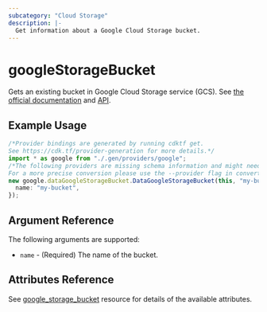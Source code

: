 ```yaml
---
subcategory: "Cloud Storage"
description: |-
  Get information about a Google Cloud Storage bucket.
---
```


# googleStorageBucket

Gets an existing bucket in Google Cloud Storage service (GCS).
See [the official documentation](https://cloud.google.com/storage/docs/key-terms#buckets)
and
[API](https://cloud.google.com/storage/docs/json_api/v1/buckets).

## Example Usage

```typescript
/*Provider bindings are generated by running cdktf get.
See https://cdk.tf/provider-generation for more details.*/
import * as google from "./.gen/providers/google";
/*The following providers are missing schema information and might need manual adjustments to synthesize correctly: google.
For a more precise conversion please use the --provider flag in convert.*/
new google.dataGoogleStorageBucket.DataGoogleStorageBucket(this, "my-bucket", {
  name: "my-bucket",
});

```

## Argument Reference

The following arguments are supported:

* `name` - (Required) The name of the bucket.

## Attributes Reference

See [google\_storage\_bucket](https://registry.terraform.io/providers/hashicorp/google/latest/docs/resources/storage_bucket#argument-reference) resource for details of the available attributes.
